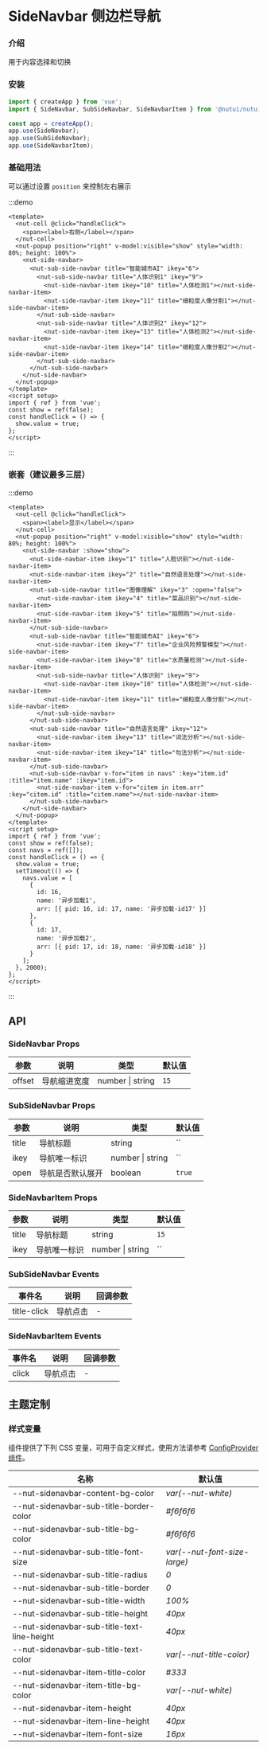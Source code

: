 # SideNavbar 侧边栏导航

### 介绍

用于内容选择和切换

### 安装

```js
import { createApp } from 'vue';
import { SideNavbar, SubSideNavbar, SideNavbarItem } from '@nutui/nutui';

const app = createApp();
app.use(SideNavbar);
app.use(SubSideNavbar);
app.use(SideNavbarItem);
```

### 基础用法

可以通过设置 `position` 来控制左右展示

:::demo

```vue
<template>
  <nut-cell @click="handleClick">
    <span><label>右侧</label></span>
  </nut-cell>
  <nut-popup position="right" v-model:visible="show" style="width: 80%; height: 100%">
    <nut-side-navbar>
      <nut-sub-side-navbar title="智能城市AI" ikey="6">
        <nut-sub-side-navbar title="人体识别1" ikey="9">
          <nut-side-navbar-item ikey="10" title="人体检测1"></nut-side-navbar-item>
          <nut-side-navbar-item ikey="11" title="细粒度人像分割1"></nut-side-navbar-item>
        </nut-sub-side-navbar>
        <nut-sub-side-navbar title="人体识别2" ikey="12">
          <nut-side-navbar-item ikey="13" title="人体检测2"></nut-side-navbar-item>
          <nut-side-navbar-item ikey="14" title="细粒度人像分割2"></nut-side-navbar-item>
        </nut-sub-side-navbar>
      </nut-sub-side-navbar>
    </nut-side-navbar>
  </nut-popup>
</template>
<script setup>
import { ref } from 'vue';
const show = ref(false);
const handleClick = () => {
  show.value = true;
};
</script>
```

:::

### 嵌套（建议最多三层）

:::demo

```vue
<template>
  <nut-cell @click="handleClick">
    <span><label>显示</label></span>
  </nut-cell>
  <nut-popup position="right" v-model:visible="show" style="width: 80%; height: 100%">
    <nut-side-navbar :show="show">
      <nut-side-navbar-item ikey="1" title="人脸识别"></nut-side-navbar-item>
      <nut-side-navbar-item ikey="2" title="自然语言处理"></nut-side-navbar-item>
      <nut-sub-side-navbar title="图像理解" ikey="3" :open="false">
        <nut-side-navbar-item ikey="4" title="菜品识别"></nut-side-navbar-item>
        <nut-side-navbar-item ikey="5" title="拍照购"></nut-side-navbar-item>
      </nut-sub-side-navbar>
      <nut-sub-side-navbar title="智能城市AI" ikey="6">
        <nut-side-navbar-item ikey="7" title="企业风险预警模型"></nut-side-navbar-item>
        <nut-side-navbar-item ikey="8" title="水质量检测"></nut-side-navbar-item>
        <nut-sub-side-navbar title="人体识别" ikey="9">
          <nut-side-navbar-item ikey="10" title="人体检测"></nut-side-navbar-item>
          <nut-side-navbar-item ikey="11" title="细粒度人像分割"></nut-side-navbar-item>
        </nut-sub-side-navbar>
      </nut-sub-side-navbar>
      <nut-sub-side-navbar title="自然语言处理" ikey="12">
        <nut-side-navbar-item ikey="13" title="词法分析"></nut-side-navbar-item>
        <nut-side-navbar-item ikey="14" title="句法分析"></nut-side-navbar-item>
      </nut-sub-side-navbar>
      <nut-sub-side-navbar v-for="item in navs" :key="item.id" :title="item.name" :ikey="item.id">
        <nut-side-navbar-item v-for="citem in item.arr" :key="citem.id" :title="citem.name"></nut-side-navbar-item>
      </nut-sub-side-navbar>
    </nut-side-navbar>
  </nut-popup>
</template>
<script setup>
import { ref } from 'vue';
const show = ref(false);
const navs = ref([]);
const handleClick = () => {
  show.value = true;
  setTimeout(() => {
    navs.value = [
      {
        id: 16,
        name: '异步加载1',
        arr: [{ pid: 16, id: 17, name: '异步加载-id17' }]
      },
      {
        id: 17,
        name: '异步加载2',
        arr: [{ pid: 17, id: 18, name: '异步加载-id18' }]
      }
    ];
  }, 2000);
};
</script>
```

:::

## API

### SideNavbar Props

| 参数   | 说明         | 类型             | 默认值 |
| ------ | ------------ | ---------------- | ------ |
| offset | 导航缩进宽度 | number \| string | `15`   |

### SubSideNavbar Props

| 参数  | 说明             | 类型             | 默认值 |
| ----- | ---------------- | ---------------- | ------ |
| title | 导航标题         | string           | ``     |
| ikey  | 导航唯一标识     | number \| string | ``     |
| open  | 导航是否默认展开 | boolean          | `true` |

### SideNavbarItem Props

| 参数  | 说明         | 类型             | 默认值 |
| ----- | ------------ | ---------------- | ------ |
| title | 导航标题     | string           | `15`   |
| ikey  | 导航唯一标识 | number \| string | ``     |

### SubSideNavbar Events

| 事件名      | 说明     | 回调参数 |
| ----------- | -------- | -------- |
| title-click | 导航点击 | -        |

### SideNavbarItem Events

| 事件名 | 说明     | 回调参数 |
| ------ | -------- | -------- |
| click  | 导航点击 | -        |

## 主题定制

### 样式变量

组件提供了下列 CSS 变量，可用于自定义样式，使用方法请参考 [ConfigProvider 组件](#/zh-CN/component/configprovider)。

| 名称                                        | 默认值                       |
| ------------------------------------------- | ---------------------------- |
| --nut-sidenavbar-content-bg-color           | _var(--nut-white)_           |
| --nut-sidenavbar-sub-title-border-color     | _#f6f6f6_                    |
| --nut-sidenavbar-sub-title-bg-color         | _#f6f6f6_                    |
| --nut-sidenavbar-sub-title-font-size        | _var(--nut-font-size-large)_ |
| --nut-sidenavbar-sub-title-radius           | _0_                          |
| --nut-sidenavbar-sub-title-border           | _0_                          |
| --nut-sidenavbar-sub-title-width            | _100%_                       |
| --nut-sidenavbar-sub-title-height           | _40px_                       |
| --nut-sidenavbar-sub-title-text-line-height | _40px_                       |
| --nut-sidenavbar-sub-title-text-color       | _var(--nut-title-color)_     |
| --nut-sidenavbar-item-title-color           | _#333_                       |
| --nut-sidenavbar-item-title-bg-color        | _var(--nut-white)_           |
| --nut-sidenavbar-item-height                | _40px_                       |
| --nut-sidenavbar-item-line-height           | _40px_                       |
| --nut-sidenavbar-item-font-size             | _16px_                       |
